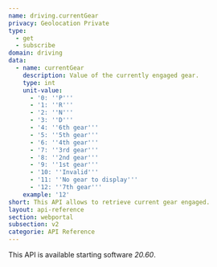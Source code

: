 ```yaml
---
name: driving.currentGear
privacy: Geolocation Private
type:
  - get
  - subscribe
domain: driving
data:
  - name: currentGear
    description: Value of the currently engaged gear.
    type: int
    unit-value:
      - '0: ''P'''
      - '1: ''R'''
      - '2: ''N'''
      - '3: ''D'''
      - '4: ''6th gear'''
      - '5: ''5th gear'''
      - '6: ''4th gear'''
      - '7: ''3rd gear'''
      - '8: ''2nd gear'''
      - '9: ''1st gear'''
      - '10: ''Invalid'''
      - '11: ''No gear to display'''
      - '12: ''7th gear'''
    example: '12'
short: This API allows to retrieve current gear engaged.
layout: api-reference
section: webportal
subsection: v2
categorie: API Reference
---
```


This API is available starting software *20.60*.
